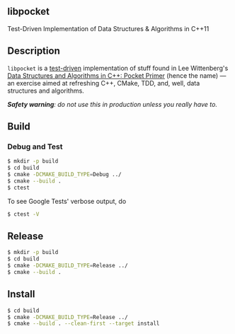 libpocket
---
Test-Driven Implementation of Data Structures & Algorithms in C++11

## Description

`libpocket` is a [test-driven](2) implementation of stuff found
in Lee Wittenberg's [Data Structures and Algorithms in C++: Pocket
Primer](1) (hence the name) — an exercise aimed at refreshing
C++, CMake, TDD, and, well, data structures and algorithms.

_**Safety warning**: do not use this in production unless you really have to._

## Build

### Debug and Test

```bash
$ mkdir -p build
$ cd build
$ cmake -DCMAKE_BUILD_TYPE=Debug ../
$ cmake --build .
$ ctest
```

To see Google Tests' verbose output, do
```bash
$ ctest -V
```

## Release

```bash
$ mkdir -p build
$ cd build
$ cmake -DCMAKE_BUILD_TYPE=Release ../
$ cmake --build .
```

## Install

```bash
$ cd build
$ cmake -DCMAKE_BUILD_TYPE=Release ../
$ cmake --build . --clean-first --target install
```


[1]: https://www.amazon.com/Data-Structures-Algorithms-Pocket-Primer/dp/1683920848
[2]: https://en.wikipedia.org/wiki/Test-driven_development
